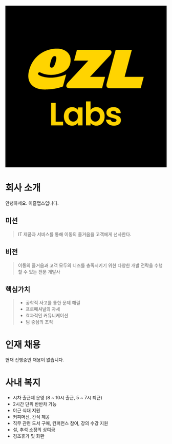 ![ezllabs](image/icon.png)

# 회사 소개

안녕하세요. 이즐랩스입니다. 

## 미션

> IT 제품과 서비스를 통해 이동의 즐거움을 고객에게 선사한다.

## 비전

> 이동의 즐거움과 고객 모두의 니즈를 충족시키기 위한 다양한 개발 전략을 수행할 수 있는 전문 개발사

## 핵심가치

> - 공학적 사고를 통한 문제 해결
> - 프로페셔널의 자세
> - 효과적인 커뮤니케이션
> - 팀 중심의 조직

# 인재 채용

현재 진행중인 채용이 없습니다. 

# 사내 복지

- 시차 출근제 운영 (8 ~ 10시 출근, 5 ~ 7시 퇴근)
- 2시간 단위 반반차 가능
- 야근 식대 지원
- 커피머신, 간식 제공
- 직무 관련 도서 구매, 컨퍼런스 참여, 강의 수강 지원
- 설, 추석 소정의 상여금
- 경조휴가 및 화환
